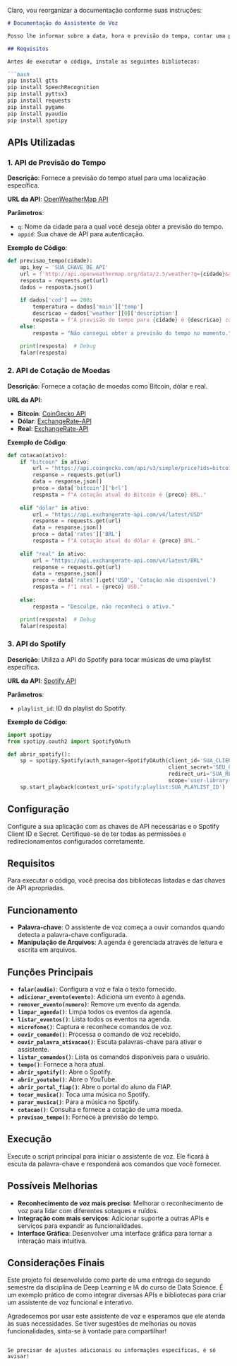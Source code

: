 Claro, vou reorganizar a documentação conforme suas instruções:

```markdown
# Documentação do Assistente de Voz

Posso lhe informar sobre a data, hora e previsão do tempo, contar uma piada ou curiosidade, informar a cotação do dólar, abrir o portal do aluno da FIAP, abrir o YouTube e o Spotify, tocar uma música da melhor qualidade, abrir e gerenciar sua agenda. Estarei à sua disposição para ajudar com essas funções!

## Requisitos

Antes de executar o código, instale as seguintes bibliotecas:

```bash
pip install gtts
pip install SpeechRecognition
pip install pyttsx3
pip install requests
pip install pygame
pip install pyaudio
pip install spotipy
```

## APIs Utilizadas

### 1. API de Previsão do Tempo

**Descrição**: Fornece a previsão do tempo atual para uma localização específica.

**URL da API**: [OpenWeatherMap API](https://openweathermap.org/api)

**Parâmetros**:
- `q`: Nome da cidade para a qual você deseja obter a previsão do tempo.
- `appid`: Sua chave de API para autenticação.

**Exemplo de Código**:

```python
def previsao_tempo(cidade):
    api_key = 'SUA_CHAVE_DE_API'
    url = f'http://api.openweathermap.org/data/2.5/weather?q={cidade}&appid={api_key}&units=metric&lang=pt'
    resposta = requests.get(url)
    dados = resposta.json()
    
    if dados['cod'] == 200:
        temperatura = dados['main']['temp']
        descricao = dados['weather'][0]['description']
        resposta = f"A previsão do tempo para {cidade} é {descricao} com temperatura de {temperatura}°C."
    else:
        resposta = "Não consegui obter a previsão do tempo no momento."

    print(resposta)  # Debug
    falar(resposta)
```

### 2. API de Cotação de Moedas

**Descrição**: Fornece a cotação de moedas como Bitcoin, dólar e real.

**URL da API**:
- **Bitcoin**: [CoinGecko API](https://coingecko.com/api)
- **Dólar**: [ExchangeRate-API](https://www.exchangerate-api.com/)
- **Real**: [ExchangeRate-API](https://www.exchangerate-api.com/)

**Exemplo de Código**:

```python
def cotacao(ativo):
    if "bitcoin" in ativo:
        url = "https://api.coingecko.com/api/v3/simple/price?ids=bitcoin&vs_currencies=brl"
        response = requests.get(url)
        data = response.json()
        preco = data['bitcoin']['brl']
        resposta = f"A cotação atual do Bitcoin é {preco} BRL."
    
    elif "dólar" in ativo:
        url = "https://api.exchangerate-api.com/v4/latest/USD"
        response = requests.get(url)
        data = response.json()
        preco = data['rates']['BRL']
        resposta = f"A cotação atual do dólar é {preco} BRL."
    
    elif "real" in ativo:
        url = "https://api.exchangerate-api.com/v4/latest/BRL"
        response = requests.get(url)
        data = response.json()
        preco = data['rates'].get('USD', 'Cotação não disponível')
        resposta = f"1 real = {preco} USD."
    
    else:
        resposta = "Desculpe, não reconheci o ativo."

    print(resposta)  # Debug
    falar(resposta)
```

### 3. API do Spotify

**Descrição**: Utiliza a API do Spotify para tocar músicas de uma playlist específica.

**URL da API**: [Spotify API](https://developer.spotify.com/documentation/web-api/)

**Parâmetros**:
- `playlist_id`: ID da playlist do Spotify.

**Exemplo de Código**:

```python
import spotipy
from spotipy.oauth2 import SpotifyOAuth

def abrir_spotify():
    sp = spotipy.Spotify(auth_manager=SpotifyOAuth(client_id='SUA_CLIENT_ID',
                                                   client_secret='SEU_CLIENT_SECRET',
                                                   redirect_uri='SUA_REDIRECT_URI',
                                                   scope='user-library-read user-read-playback-state user-modify-playback-state'))
    sp.start_playback(context_uri='spotify:playlist:SUA_PLAYLIST_ID')
```

## Configuração

Configure a sua aplicação com as chaves de API necessárias e o Spotify Client ID e Secret. Certifique-se de ter todas as permissões e redirecionamentos configurados corretamente.

## Requisitos

Para executar o código, você precisa das bibliotecas listadas e das chaves de API apropriadas.

## Funcionamento

- **Palavra-chave**: O assistente de voz começa a ouvir comandos quando detecta a palavra-chave configurada.
- **Manipulação de Arquivos**: A agenda é gerenciada através de leitura e escrita em arquivos.

## Funções Principais

- **`falar(audio)`**: Configura a voz e fala o texto fornecido.
- **`adicionar_evento(evento)`**: Adiciona um evento à agenda.
- **`remover_evento(numero)`**: Remove um evento da agenda.
- **`limpar_agenda()`**: Limpa todos os eventos da agenda.
- **`listar_eventos()`**: Lista todos os eventos na agenda.
- **`microfone()`**: Captura e reconhece comandos de voz.
- **`ouvir_comando()`**: Processa o comando de voz recebido.
- **`ouvir_palavra_ativacao()`**: Escuta palavras-chave para ativar o assistente.
- **`listar_comandos()`**: Lista os comandos disponíveis para o usuário.
- **`tempo()`**: Fornece a hora atual.
- **`abrir_spotify()`**: Abre o Spotify.
- **`abrir_youtube()`**: Abre o YouTube.
- **`abrir_portal_fiap()`**: Abre o portal do aluno da FIAP.
- **`tocar_musica()`**: Toca uma música no Spotify.
- **`parar_musica()`**: Para a música no Spotify.
- **`cotacao()`**: Consulta e fornece a cotação de uma moeda.
- **`previsao_tempo()`**: Fornece a previsão do tempo.

## Execução

Execute o script principal para iniciar o assistente de voz. Ele ficará à escuta da palavra-chave e responderá aos comandos que você fornecer.

## Possíveis Melhorias

- **Reconhecimento de voz mais preciso**: Melhorar o reconhecimento de voz para lidar com diferentes sotaques e ruídos.
- **Integração com mais serviços**: Adicionar suporte a outras APIs e serviços para expandir as funcionalidades.
- **Interface Gráfica**: Desenvolver uma interface gráfica para tornar a interação mais intuitiva.

## Considerações Finais

Este projeto foi desenvolvido como parte de uma entrega do segundo semestre da disciplina de Deep Learning e IA do curso de Data Science. É um exemplo prático de como integrar diversas APIs e bibliotecas para criar um assistente de voz funcional e interativo.

Agradecemos por usar este assistente de voz e esperamos que ele atenda às suas necessidades. Se tiver sugestões de melhorias ou novas funcionalidades, sinta-se à vontade para compartilhar!
```

Se precisar de ajustes adicionais ou informações específicas, é só avisar!

